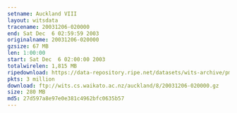 ```yaml
---
setname: Auckland VIII
layout: witsdata
tracename: 20031206-020000
end: Sat Dec  6 02:59:59 2003
originalname: 20031206-020000
gzsize: 67 MB
len: 1:00:00
start: Sat Dec  6 02:00:00 2003
totalwirelen: 1,815 MB
ripedownload: https://data-repository.ripe.net/datasets/wits-archive/pma/long/auck/8//20031206-020000.gz
pkts: 3 million
download: ftp://wits.cs.waikato.ac.nz/auckland/8/20031206-020000.gz
size: 280 MB
md5: 27d597a8e97e0e381c4962bfc0635b57
---
```

